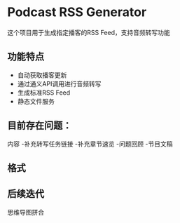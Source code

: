 # Podcast RSS Generator
这个项目用于生成指定播客的RSS Feed，支持音频转写功能

## 功能特点
- 自动获取播客更新
- 通过通义API调用进行音频转写
- 生成标准RSS Feed
- 静态文件服务


## 目前存在问题：

内容
 -补充转写任务链接
 -补充章节速览
 -问题回顾
 -节目文稿

格式
 -

## 后续迭代
思维导图拼合